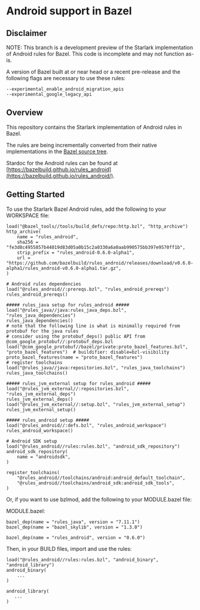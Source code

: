 # Android support in Bazel

## Disclaimer

NOTE: This branch is a development preview of the Starlark implementation of Android rules for Bazel. This code is incomplete and may not function as-is.

A version of Bazel built at or near head or a recent pre-release and the following flags are necessary to use these rules:

```
--experimental_enable_android_migration_apis
--experimental_google_legacy_api
```

## Overview

This repository contains the Starlark implementation of Android rules in Bazel.

The rules are being incrementally converted from their native implementations
in the [Bazel source
tree](https://source.bazel.build/bazel/+/master:src/main/java/com/google/devtools/build/lib/rules/android/).

Stardoc for the Android rules can be found at
[https://bazelbuild.github.io/rules_android](https://bazelbuild.github.io/rules_android/).

## Getting Started
To use the Starlark Bazel Android rules, add the following to your WORKSPACE file:


```starlark
load("@bazel_tools//tools/build_defs/repo:http.bzl", "http_archive")
http_archive(
    name = "rules_android",
    sha256 = "fe3d8c4955857b44019d83d05a0b15c2a0330a6a0aab990575bb397e9570ff1b",
    strip_prefix = "rules_android-0.6.0-alpha1",
    url = "https://github.com/bazelbuild/rules_android/releases/download/v0.6.0-alpha1/rules_android-v0.6.0-alpha1.tar.gz",
)

# Android rules dependencies
load("@rules_android//:prereqs.bzl", "rules_android_prereqs")
rules_android_prereqs()

##### rules_java setup for rules_android #####
load("@rules_java//java:rules_java_deps.bzl", "rules_java_dependencies")
rules_java_dependencies()
# note that the following line is what is minimally required from protobuf for the java rules
# consider using the protobuf_deps() public API from @com_google_protobuf//:protobuf_deps.bzl
load("@com_google_protobuf//bazel/private:proto_bazel_features.bzl", "proto_bazel_features")  # buildifier: disable=bzl-visibility
proto_bazel_features(name = "proto_bazel_features")
# register toolchains
load("@rules_java//java:repositories.bzl", "rules_java_toolchains")
rules_java_toolchains()

##### rules_jvm_external setup for rules_android #####
load("@rules_jvm_external//:repositories.bzl", "rules_jvm_external_deps")
rules_jvm_external_deps()
load("@rules_jvm_external//:setup.bzl", "rules_jvm_external_setup")
rules_jvm_external_setup()

##### rules_android setup #####
load("@rules_android//:defs.bzl", "rules_android_workspace")
rules_android_workspace()

# Android SDK setup
load("@rules_android//rules:rules.bzl", "android_sdk_repository")
android_sdk_repository(
    name = "androidsdk",
)

register_toolchains(
    "@rules_android//toolchains/android:android_default_toolchain",
    "@rules_android//toolchains/android_sdk:android_sdk_tools",
)
```


Or, if you want to use bzlmod, add the following to your MODULE.bazel file:

MODULE.bazel:

```starlark
bazel_dep(name = "rules_java", version = "7.11.1")
bazel_dep(name = "bazel_skylib", version = "1.3.0")

bazel_dep(name = "rules_android", version = "0.6.0")
```



Then, in your BUILD files, import and use the rules:

```starlark
load("@rules_android//rules:rules.bzl", "android_binary", "android_library")
android_binary(
    ...
)

android_library(
   ...
)
```
